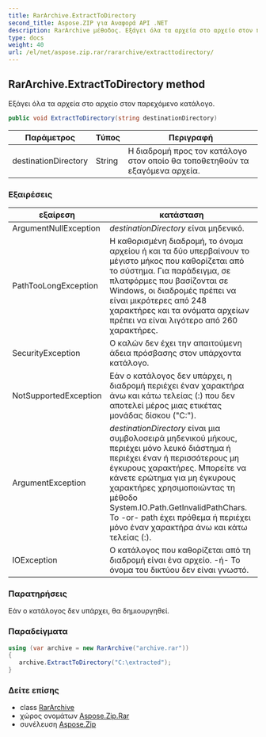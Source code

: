 ```yaml
---
title: RarArchive.ExtractToDirectory
second_title: Aspose.ZIP για Αναφορά API .NET
description: RarArchive μέθοδος. Εξάγει όλα τα αρχεία στο αρχείο στον παρεχόμενο κατάλογο.
type: docs
weight: 40
url: /el/net/aspose.zip.rar/rararchive/extracttodirectory/
---
```

## RarArchive.ExtractToDirectory method

Εξάγει όλα τα αρχεία στο αρχείο στον παρεχόμενο κατάλογο.

```csharp
public void ExtractToDirectory(string destinationDirectory)
```

| Παράμετρος | Τύπος | Περιγραφή |
| --- | --- | --- |
| destinationDirectory | String | Η διαδρομή προς τον κατάλογο στον οποίο θα τοποθετηθούν τα εξαγόμενα αρχεία. |

### Εξαιρέσεις

| εξαίρεση | κατάσταση |
| --- | --- |
| ArgumentNullException | *destinationDirectory* είναι μηδενικό. |
| PathTooLongException | Η καθορισμένη διαδρομή, το όνομα αρχείου ή και τα δύο υπερβαίνουν το μέγιστο μήκος που καθορίζεται από το σύστημα. Για παράδειγμα, σε πλατφόρμες που βασίζονται σε Windows, οι διαδρομές πρέπει να είναι μικρότερες από 248 χαρακτήρες και τα ονόματα αρχείων πρέπει να είναι λιγότερο από 260 χαρακτήρες. |
| SecurityException | Ο καλών δεν έχει την απαιτούμενη άδεια πρόσβασης στον υπάρχοντα κατάλογο. |
| NotSupportedException | Εάν ο κατάλογος δεν υπάρχει, η διαδρομή περιέχει έναν χαρακτήρα άνω και κάτω τελείας (:) που δεν αποτελεί μέρος μιας ετικέτας μονάδας δίσκου ("C:\"). |
| ArgumentException | *destinationDirectory* είναι μια συμβολοσειρά μηδενικού μήκους, περιέχει μόνο λευκό διάστημα ή περιέχει έναν ή περισσότερους μη έγκυρους χαρακτήρες. Μπορείτε να κάνετε ερώτημα για μη έγκυρους χαρακτήρες χρησιμοποιώντας τη μέθοδο System.IO.Path.GetInvalidPathChars. Το -or- path έχει πρόθεμα ή περιέχει μόνο έναν χαρακτήρα άνω και κάτω τελείας (:). |
| IOException | Ο κατάλογος που καθορίζεται από τη διαδρομή είναι ένα αρχείο. -ή- Το όνομα του δικτύου δεν είναι γνωστό. |

### Παρατηρήσεις

Εάν ο κατάλογος δεν υπάρχει, θα δημιουργηθεί.

### Παραδείγματα

```csharp
using (var archive = new RarArchive("archive.rar")) 
{ 
   archive.ExtractToDirectory("C:\extracted");
}
```

### Δείτε επίσης

* class [RarArchive](../)
* χώρος ονομάτων [Aspose.Zip.Rar](../../rararchive/)
* συνέλευση [Aspose.Zip](../../../)


